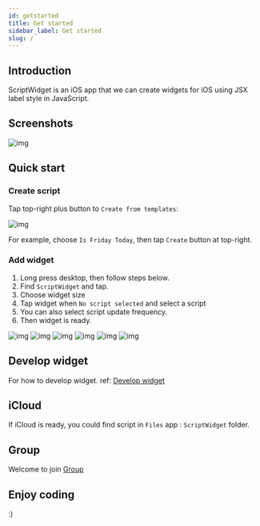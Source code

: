 ```yaml
---
id: getstarted
title: Get started
sidebar_label: Get started
slug: /
---
```





## Introduction


ScriptWidget is an iOS app that we can create widgets for iOS using JSX label style in JavaScript.


## Screenshots


![img](../static/img/screenshot.jpg)



## Quick start

### Create script

Tap top-right plus button to `Create from templates`:


![img](../static/img/create.png)

For example, choose `Is Friday Today`, then tap `Create` button at top-right.



### Add widget

1. Long press desktop, then follow steps below.
2. Find `ScriptWidget` and tap.
3. Choose widget size
4. Tap widget when `No script selected` and select a script
5. You can also select script update frequency.
6. Then widget is ready.


![img](../static/img/step/step1.png)
![img](../static/img/step/step2.png)
![img](../static/img/step/step3.png)
![img](../static/img/step/step4.png)
![img](../static/img/step/step5.png)
![img](../static/img/step/step6.png)


## Develop widget

For how to develop widget. ref: [Develop widget](/docs/develop)


## iCloud

If iCloud is ready, you could find script in `Files` app : `ScriptWidget` folder.


## Group

Welcome to join [Group](/docs/group)


## Enjoy coding

:)